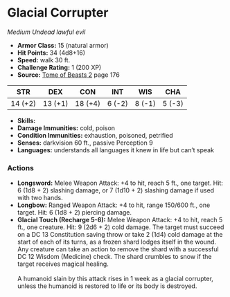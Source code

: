 # Glacial Corrupter

*Medium* *Undead* *lawful evil*

- **Armor Class:** 15 (natural armor)
- **Hit Points:** 34 (4d8+16)
- **Speed:** walk 30 ft.
- **Challenge Rating:** 1 (200 XP)
- **Source:** [Tome of Beasts 2](https://koboldpress.com/kpstore/product/tome-of-beasts-2-for-5th-edition) page 176

| STR | DEX | CON | INT | WIS | CHA |
| --- | --- | --- | --- | --- | --- |
| 14 (+2) | 13 (+1) | 18 (+4) | 6 (-2) | 8 (-1) | 5 (-3) |

- **Skills:** 
- **Damage Immunities:** cold, poison
- **Condition Immunities:** exhaustion, poisoned, petrified
- **Senses:** darkvision 60 ft., passive Perception 9
- **Languages:** understands all languages it knew in life but can’t speak
### Actions
- **Longsword:** Melee Weapon Attack: +4 to hit, reach 5 ft., one target. Hit: 6 (1d8 + 2) slashing damage, or 7 (1d10 + 2) slashing damage if used with two hands.
- **Longbow:** Ranged Weapon Attack: +4 to hit, range 150/600 ft., one target. Hit: 6 (1d8 + 2) piercing damage.
- **Glacial Touch (Recharge 5-6):** Melee Weapon Attack: +4 to hit, reach 5 ft., one creature. Hit: 9 (2d6 + 2) cold damage. The target must succeed on a DC 13 Constitution saving throw or take 2 (1d4) cold damage at the start of each of its turns, as a frozen shard lodges itself in the wound. Any creature can take an action to remove the shard with a successful DC 12 Wisdom (Medicine) check. The shard crumbles to snow if the target receives magical healing.<br><br>A humanoid slain by this attack rises in 1 week as a glacial corrupter, unless the humanoid is restored to life or its body is destroyed.



